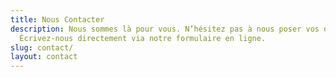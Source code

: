 ```yaml
---
title: Nous Contacter
description: Nous sommes là pour vous. N’hésitez pas à nous poser vos questions.
  Écrivez-nous directement via notre formulaire en ligne.
slug: contact/
layout: contact
---
```

